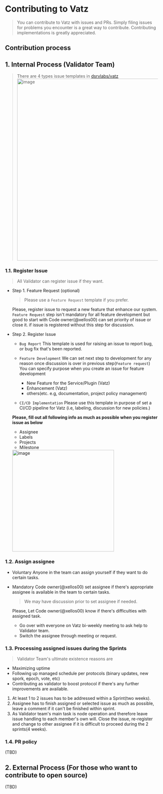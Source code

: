 # Contributing to Vatz

> You can contribute to Vatz with issues and PRs. 
> Simply filing issues for problems you encounter is a great way to contribute. 
> Contributing implementations is greatly appreciated.

## Contribution process 

## 1. Internal Process (Validator Team)
> There are 4 types issue templates in [dsrvlabs/vatz](https://github.com/dsrvlabs)
> <img width="600" alt="image" src="https://user-images.githubusercontent.com/6308023/167222664-2fdedbd1-12ff-4e96-aa12-983745799149.png">

### 1.1. Register Issue

> All Validator can register issue if they want.

- Step 1. Feature Request (optional)
  > Please use a `Feature Request` template if you prefer.

   Please, register issue to request a new feature that enhance our system.
   `Feature Request` step isn't mandatory for all feature development but good to start with
   Code owner(@xellos00) can set priority of issue or close it. if issue is registered without this step for discussion.

- Step 2. Register Issue
   
   - `Bug Report`
      This template is used for raising an issue to report bug, or bug fix that's been reported. 
  
   - `Feature Development`
      We can set next step to development for any reason once discussion is over in previous step(`Feature request`)
      You can specify purpose when you create an issue for feature development 
      - New Feature for the Service/Plugin (Vatz)
      - Enhancement (Vatz)
      - others(etc. e.g, documentation, project policy management)
      
   - `CI/CD Implementation`
      Please use this template in purpose of set a CI/CD pipeline for Vatz (i.e, labeling, discussion for new policies.)
   
  **Please, fill out all following info as much as possible when you register issue as below**
  - Assignee
  - Labels
  - Projects
  - Milestone
   
  <img width="335" alt="image" src="https://user-images.githubusercontent.com/6308023/164614699-2ddeea3f-b0c6-45db-be28-7193afb613cc.png">

### 1.2. Assign assignee
- Voluntary
  Anyone in the team can assign yourself if they want to do certain tasks.   

- Mandatory
  Code owner(@xellos00) set assignee if there's appropriate assignee is available in the team to certain tasks.
  > We may have discussion prior to set assignee if needed.
  >
  Please, Let Code owner(@xellos00) know if there's difficulties with assigned task.
  - Go over with everyone on Vatz bi-weekly meeting to ask help to Validator team. 
  - Switch the assignee through meeting or request. 

### 1.3. Processing assigned issues during the Sprints
> Validator Team's ultimate existence reasons are
- Maximizing uptime
- Following up managed schedule per protocols (binary updates, new spork, epoch, vote, etc)
- Contributing as validator to boost protocol if there's any further improvements are available.

1. At least 1 to 2 issues has to be addressed within a Sprint(two weeks).
2. Assignee has to finish assigned or selected issue as much as possible, leave a comment if it can't be finished within sprint.
3. As Validator team's main task is node operation and therefore leave issue handling to each member's own will. 
   Close the issue, re-register and change to other assignee if it is difficult to proceed during the 2 sprints(4 weeks).

### 1.4. PR policy
(TBD)

## 2. External Process (For those who want to contribute to open source)
(TBD)